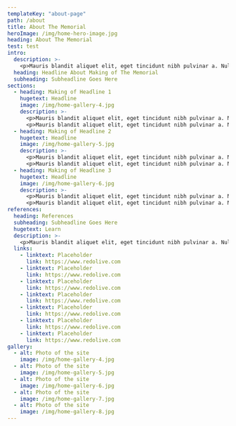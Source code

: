 ```yaml
---
templateKey: "about-page"
path: /about
title: About The Memorial
heroImage: /img/home-hero-image.jpg
heading: About The Memorial
test: test
intro:
  description: >-
    <p>Mauris blandit aliquet elit, eget tincidunt nibh pulvinar a. Nulla porttitor accumsan tincidunt. Nulla porttitor accumsan tincidunt. Donec sollicitudin molestie malesuada. Donec sollicitudin molestie malesuada.</p>
  heading: Headline About Making of The Memorial
  subheading: Subheadline Goes Here
sections:
  - heading: Making of Headline 1
    hugetext: Headline
    image: /img/home-gallery-4.jpg
    description: >-
      <p>Mauris blandit aliquet elit, eget tincidunt nibh pulvinar a. Nulla porttitor accumsan tincidunt. Nulla porttitor accumsan tincidunt. Donec sollicitudin molestie malesuada. Donec sollicitudin molestie malesuada.</p>
      <p>Mauris blandit aliquet elit, eget tincidunt nibh pulvinar a. Nulla porttitor accumsan tincidunt. Nulla porttitor accumsan tincidunt. Donec sollicitudin molestie malesuada. Donec sollicitudin molestie malesuada.</p>
  - heading: Making of Headline 2
    hugetext: Headline
    image: /img/home-gallery-5.jpg
    description: >-
      <p>Mauris blandit aliquet elit, eget tincidunt nibh pulvinar a. Nulla porttitor accumsan tincidunt. Nulla porttitor accumsan tincidunt. Donec sollicitudin molestie malesuada. Donec sollicitudin molestie malesuada.</p>
      <p>Mauris blandit aliquet elit, eget tincidunt nibh pulvinar a. Nulla porttitor accumsan tincidunt. Nulla porttitor accumsan tincidunt. Donec sollicitudin molestie malesuada. Donec sollicitudin molestie malesuada.</p>
  - heading: Making of Headline 3
    hugetext: Headline
    image: /img/home-gallery-6.jpg
    description: >-
      <p>Mauris blandit aliquet elit, eget tincidunt nibh pulvinar a. Nulla porttitor accumsan tincidunt. Nulla porttitor accumsan tincidunt. Donec sollicitudin molestie malesuada. Donec sollicitudin molestie malesuada.</p>
      <p>Mauris blandit aliquet elit, eget tincidunt nibh pulvinar a. Nulla porttitor accumsan tincidunt. Nulla porttitor accumsan tincidunt. Donec sollicitudin molestie malesuada. Donec sollicitudin molestie malesuada.</p>
references:
  heading: References
  subheading: Subheadline Goes Here
  hugetext: Learn
  description: >-
    <p>Mauris blandit aliquet elit, eget tincidunt nibh pulvinar a. Nulla porttitor accumsan tincidunt. Nulla porttitor accumsan tincidunt. Donec sollicitudin molestie malesuada. Donec sollicitudin molestie malesuada.</p>
  links:
    - linktext: Placeholder
      link: https://www.redolive.com
    - linktext: Placeholder
      link: https://www.redolive.com
    - linktext: Placeholder
      link: https://www.redolive.com
    - linktext: Placeholder
      link: https://www.redolive.com
    - linktext: Placeholder
      link: https://www.redolive.com
    - linktext: Placeholder
      link: https://www.redolive.com
    - linktext: Placeholder
      link: https://www.redolive.com
gallery:
  - alt: Photo of the site
    image: /img/home-gallery-4.jpg
  - alt: Photo of the site
    image: /img/home-gallery-5.jpg
  - alt: Photo of the site
    image: /img/home-gallery-6.jpg
  - alt: Photo of the site
    image: /img/home-gallery-7.jpg
  - alt: Photo of the site
    image: /img/home-gallery-8.jpg
---
```

